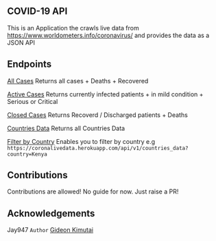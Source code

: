 COVID-19 API
---
This is an Application the crawls live data from https://www.worldometers.info/coronavirus/ and provides the data as a JSON API

Endpoints
---
[All Cases](https://coronalivedata.herokuapp.com/api/v1/all_cases) Returns all cases + Deaths + Recovered

[Active Cases](https://coronalivedata.herokuapp.com/api/v1/active_cases) Returns currently infected patients + in mild condition + Serious or Critical

[Closed Cases](https://coronalivedata.herokuapp.com/api/v1/closed_cases) Returns Recoverd / Discharged patients  + Deaths

[Countries Data](https://coronalivedata.herokuapp.com/api/v1/countries_data) Returns all Countries Data

[Filter by Country](https://coronalivedata.herokuapp.com/api/v1/countries_data?country='') Enables you to filter by country e.g `https://coronalivedata.herokuapp.com/api/v1/countries_data?country=Kenya`

Contributions
---
Contributions are allowed! No guide for now. Just raise a PR!

Acknowledgements
---
Jay947 `Author`
[Gideon Kimutai](www.github.com/gr1d99)





